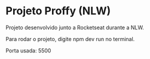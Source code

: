 # Projeto Proffy (NLW)

Projeto desenvolvido junto a Rocketseat durante a NLW.

Para rodar o projeto, digite npm dev run no terminal.

Porta usada: 5500
